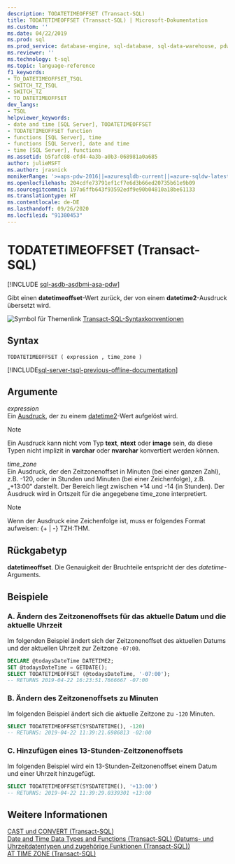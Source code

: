 ```yaml
---
description: TODATETIMEOFFSET (Transact-SQL)
title: TODATETIMEOFFSET (Transact-SQL) | Microsoft-Dokumentation
ms.custom: ''
ms.date: 04/22/2019
ms.prod: sql
ms.prod_service: database-engine, sql-database, sql-data-warehouse, pdw
ms.reviewer: ''
ms.technology: t-sql
ms.topic: language-reference
f1_keywords:
- TO_DATETIMEOFFSET_TSQL
- SWITCH_TZ_TSQL
- SWITCH_TZ
- TO_DATETIMEOFFSET
dev_langs:
- TSQL
helpviewer_keywords:
- date and time [SQL Server], TODATETIMEOFFSET
- TODATETIMEOFFSET function
- functions [SQL Server], time
- functions [SQL Server], date and time
- time [SQL Server], functions
ms.assetid: b5fafc08-efd4-4a3b-a0b3-068981a0a685
author: julieMSFT
ms.author: jrasnick
monikerRange: '>=aps-pdw-2016||=azuresqldb-current||=azure-sqldw-latest||>=sql-server-2016||=sqlallproducts-allversions||>=sql-server-linux-2017||=azuresqldb-mi-current'
ms.openlocfilehash: 204cdfe73791ef1cf7e6d3b66ed20735b61e9b09
ms.sourcegitcommit: 197a6ffb643f93592edf9e90b04810a18be61133
ms.translationtype: HT
ms.contentlocale: de-DE
ms.lasthandoff: 09/26/2020
ms.locfileid: "91380453"
---
```

# <a name="todatetimeoffset-transact-sql"></a>TODATETIMEOFFSET (Transact-SQL)
[!INCLUDE [sql-asdb-asdbmi-asa-pdw](../../includes/applies-to-version/sql-asdb-asdbmi-asa-pdw.md)]

  Gibt einen **datetimeoffset**-Wert zurück, der von einem **datetime2**-Ausdruck übersetzt wird.  
  
 ![Symbol für Themenlink](../../database-engine/configure-windows/media/topic-link.gif "Symbol für Themenlink") [Transact-SQL-Syntaxkonventionen](../../t-sql/language-elements/transact-sql-syntax-conventions-transact-sql.md)  
  
## <a name="syntax"></a>Syntax  
  
```syntaxsql
TODATETIMEOFFSET ( expression , time_zone )  
```  
  
[!INCLUDE[sql-server-tsql-previous-offline-documentation](../../includes/sql-server-tsql-previous-offline-documentation.md)]

## <a name="arguments"></a>Argumente
 *expression*  
 Ein [Ausdruck](../../t-sql/language-elements/expressions-transact-sql.md), der zu einem [datetime2](../../t-sql/data-types/datetime2-transact-sql.md)-Wert aufgelöst wird.  
  
> [!NOTE]  
>  Ein Ausdruck kann nicht vom Typ **text**, **ntext** oder **image** sein, da diese Typen nicht implizit in **varchar** oder **nvarchar** konvertiert werden können.  
  
 *time_zone*  
 Ein Ausdruck, der den Zeitzonenoffset in Minuten (bei einer ganzen Zahl), z.B. -120, oder in Stunden und Minuten (bei einer Zeichenfolge), z.B. „+13:00“ darstellt. Der Bereich liegt zwischen +14 und -14 (in Stunden). Der Ausdruck wird in Ortszeit für die angegebene time_zone interpretiert.  
  
> [!NOTE]  
>  Wenn der Ausdruck eine Zeichenfolge ist, muss er folgendes Format aufweisen: {+ | -} TZH:THM.  
  
## <a name="return-type"></a>Rückgabetyp  
 **datetimeoffset**. Die Genauigkeit der Bruchteile entspricht der des *datetime*-Arguments.  
  
## <a name="examples"></a>Beispiele  
  
### <a name="a-changing-the-time-zone-offset-of-the-current-date-and-time"></a>A. Ändern des Zeitzonenoffsets für das aktuelle Datum und die aktuelle Uhrzeit  
 Im folgenden Beispiel ändert sich der Zeitzonenoffset des aktuellen Datums und der aktuellen Uhrzeit zur Zeitzone `-07:00`.  
  
```sql  
DECLARE @todaysDateTime DATETIME2;  
SET @todaysDateTime = GETDATE();  
SELECT TODATETIMEOFFSET (@todaysDateTime, '-07:00');  
-- RETURNS 2019-04-22 16:23:51.7666667 -07:00  
```  
  
### <a name="b-changing-the-time-zone-offset-in-minutes"></a>B. Ändern des Zeitzonenoffsets zu Minuten  
 Im folgenden Beispiel ändert sich die aktuelle Zeitzone zu `-120` Minuten.  
  
```sql  
SELECT TODATETIMEOFFSET(SYSDATETIME(), -120)
-- RETURNS: 2019-04-22 11:39:21.6986813 -02:00  
```  
  
### <a name="c-adding-a-13-hour-time-zone-offset"></a>C. Hinzufügen eines 13-Stunden-Zeitzonenoffsets  
 Im folgenden Beispiel wird ein 13-Stunden-Zeitzonenoffset einem Datum und einer Uhrzeit hinzugefügt.  
  
```sql  
SELECT TODATETIMEOFFSET(SYSDATETIME(), '+13:00')
-- RETURNS: 2019-04-22 11:39:29.0339301 +13:00
```  
  
## <a name="see-also"></a>Weitere Informationen  
 [CAST und CONVERT &#40;Transact-SQL&#41;](../../t-sql/functions/cast-and-convert-transact-sql.md)   
 [Date and Time Data Types and Functions &#40;Transact-SQL&#41; (Datums- und Uhrzeitdatentypen und zugehörige Funktionen &#40;Transact-SQL&#41;)](../../t-sql/functions/date-and-time-data-types-and-functions-transact-sql.md)   
 [AT TIME ZONE &#40;Transact-SQL&#41;](../../t-sql/queries/at-time-zone-transact-sql.md)  
  
  

